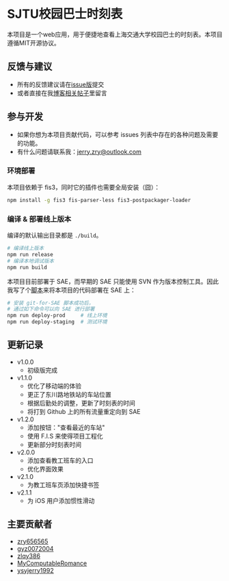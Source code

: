 SJTU校园巴士时刻表
========

本项目是一个web应用，用于便捷地查看上海交通大学校园巴士的时刻表。本项目遵循MIT开源协议。

## 反馈与建议
- 所有的反馈建议请在[issue版](https://github.com/zry656565/SJTU-Bus/issues)提交
- 或者直接在我[博客相关帖子](http://jerryzou.com/posts/sjtuBusFeedback/)里留言

## 参与开发
- 如果你想为本项目贡献代码，可以参考 issues 列表中存在的各种问题及需要的功能。
- 有什么问题请联系我：jerry.zry@outlook.com

### 环境部署

本项目依赖于 fis3，同时它的插件也需要全局安装（囧）：

```bash
npm install -g fis3 fis-parser-less fis3-postpackager-loader
```

### 编译 & 部署线上版本

编译的默认输出目录都是 `./build`。

```bash
# 编译线上版本
npm run release
# 编译本地调试版本
npm run build
```

本项目目前部署于 SAE，而早期的 SAE 只能使用 SVN 作为版本控制工具。因此我写了个[脚本](https://github.com/zry656565/git-for-SAE)来将本项目的代码部署在 SAE 上：

```bash
# 安装 git-for-SAE 脚本成功后，
# 通过如下命令可以向 SAE 进行部署
npm run deploy-prod     # 线上环境
npm run deploy-staging  # 测试环境
```

## 更新记录
- v1.0.0
  - 初级版完成
- v1.1.0
  - 优化了移动端的体验
  - 更正了东川路地铁站的车站位置
  - 根据后勤处的调整，更新了时刻表的时间
  - 将打到 Github 上的所有流量重定向到 SAE
- v1.2.0
  - 添加按钮："查看最近的车站"
  - 使用 F.I.S 来使得项目工程化
  - 更新部分时刻表时间
- v2.0.0
  - 添加查看教工班车的入口
  - 优化界面效果
- v2.1.0
  - 为教工班车页添加快捷书签
- v2.1.1
  - 为 iOS 用户添加惯性滑动

## 主要贡献者

- [zry656565](https://github.com/zry656565)
- [gyz0072004](https://github.com/gyz0072004)
- [zlqy386](https://github.com/zlqy386)
- [MyComputableRomance](https://github.com/MyComputableRomance)
- [ysyjerry1992](https://github.com/ysyjerry1992)

